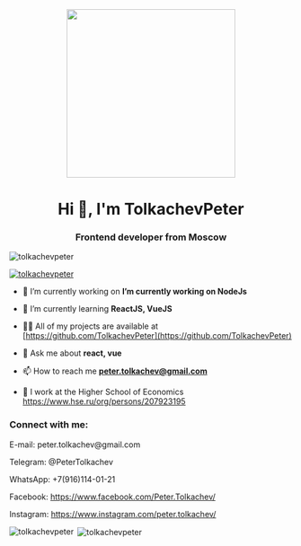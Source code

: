<div align="center"><img src="https://media.giphy.com/media/eCqFYAVjjDksg/giphy.gif" width="300"></div>

<h1 align="center">Hi 👋, I'm TolkachevPeter</h1>
<h3 align="center">Frontend developer from Moscow</h3>

<p align="left"> <img src="https://komarev.com/ghpvc/?username=tolkachevpeter&label=Profile%20views&color=0e75b6&style=flat" alt="tolkachevpeter" /> </p>

<p align="left"> <a href="https://github.com/ryo-ma/github-profile-trophy"><img src="https://github-profile-trophy.vercel.app/?username=tolkachevpeter" alt="tolkachevpeter" /></a> </p>

- 🔭 I’m currently working on **I’m currently working on NodeJs**

- 🌱 I’m currently learning **ReactJS, VueJS**

- 👨‍💻 All of my projects are available at [https://github.com/TolkachevPeter](https://github.com/TolkachevPeter)

- 💬 Ask me about **react, vue**

- 📫 How to reach me **peter.tolkachev@gmail.com**

- 👯 I work at the Higher School of Economics https://www.hse.ru/org/persons/207923195

<h3 align="left">Connect with me:</h3>
<p align="left">
E-mail: peter.tolkachev@gmail.com  

Telegram: @PeterTolkachev

WhatsApp: +7(916)114-01-21

Facebook: https://www.facebook.com/Peter.Tolkachev/

Instagram: https://www.instagram.com/peter.tolkachev/
</p>

<p><img align="left" src="https://github-readme-stats.vercel.app/api/top-langs?username=tolkachevpeter&show_icons=true&locale=en&layout=compact" alt="tolkachevpeter" /></p>

<p>&nbsp;<img align="center" src="https://github-readme-stats.vercel.app/api?username=tolkachevpeter&show_icons=true&locale=en" alt="tolkachevpeter" /></p>

